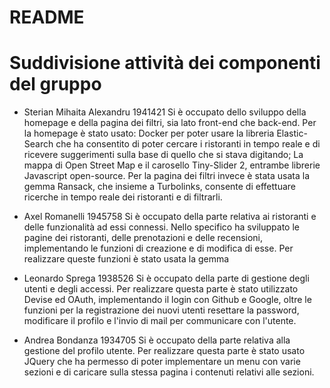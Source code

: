 # README

# Suddivisione attività dei componenti del gruppo

* Sterian Mihaita Alexandru 1941421
Si è occupato dello sviluppo della homepage e della pagina dei filtri, sia lato front-end che back-end. Per la homepage è stato usato: Docker per poter usare la libreria Elastic-Search che ha consentito di poter cercare i ristoranti in tempo reale e di ricevere suggerimenti sulla base di quello che si stava digitando; La mappa di Open Street Map e il carosello Tiny-Slider 2, entrambe librerie Javascript open-source. Per la pagina dei filtri invece è stata usata la gemma Ransack, che insieme a Turbolinks, consente di effettuare ricerche in tempo reale dei ristoranti e di filtrarli.

* Axel Romanelli 1945758
Si è occupato della parte relativa ai ristoranti e delle funzionalità ad essi connessi. Nello specifico ha sviluppato le pagine dei ristoranti, delle prenotazioni e delle recensioni, implementando le funzioni di creazione e di modifica di esse. Per realizzare queste funzioni è stato usata la gemma 

* Leonardo Sprega 1938526
Si è occupato della parte di gestione degli utenti e degli accessi. Per realizzare questa parte è stato utilizzato Devise ed OAuth, implementando il login con Github e Google, oltre le funzioni per la registrazione dei nuovi utenti  resettare la password, modificare il profilo e l'invio di mail per communicare con l'utente.

* Andrea Bondanza 1934705
Si è occupato della parte relativa alla gestione del profilo utente. Per realizzare questa parte è stato usato JQuery che ha permesso di poter implementare un menu con varie sezioni e di caricare sulla stessa pagina i contenuti relativi alle sezioni.